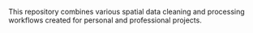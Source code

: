 This repository combines various spatial data cleaning and processing workflows created for personal and professional projects. 
